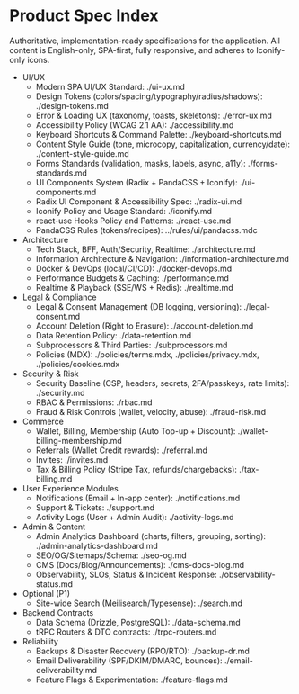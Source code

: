 # Product Spec Index

Authoritative, implementation-ready specifications for the application. All content is English-only, SPA-first, fully responsive, and adheres to Iconify-only icons.

- UI/UX
  - Modern SPA UI/UX Standard: ./ui-ux.md
  - Design Tokens (colors/spacing/typography/radius/shadows): ./design-tokens.md
  - Error & Loading UX (taxonomy, toasts, skeletons): ./error-ux.md
  - Accessibility Policy (WCAG 2.1 AA): ./accessibility.md
  - Keyboard Shortcuts & Command Palette: ./keyboard-shortcuts.md
  - Content Style Guide (tone, microcopy, capitalization, currency/date): ./content-style-guide.md
  - Forms Standards (validation, masks, labels, async, a11y): ./forms-standards.md
  - UI Components System (Radix + PandaCSS + Iconify): ./ui-components.md
  - Radix UI Component & Accessibility Spec: ./radix-ui.md
  - Iconify Policy and Usage Standard: ./iconify.md
  - react-use Hooks Policy and Patterns: ./react-use.md
  - PandaCSS Rules (tokens/recipes): ../rules/ui/pandacss.mdc
- Architecture
  - Tech Stack, BFF, Auth/Security, Realtime: ./architecture.md
  - Information Architecture & Navigation: ./information-architecture.md
  - Docker & DevOps (local/CI/CD): ./docker-devops.md
  - Performance Budgets & Caching: ./performance.md
  - Realtime & Playback (SSE/WS + Redis): ./realtime.md
- Legal & Compliance
  - Legal & Consent Management (DB logging, versioning): ./legal-consent.md
  - Account Deletion (Right to Erasure): ./account-deletion.md
  - Data Retention Policy: ./data-retention.md
  - Subprocessors & Third Parties: ./subprocessors.md
  - Policies (MDX): ./policies/terms.mdx, ./policies/privacy.mdx, ./policies/cookies.mdx
- Security & Risk
  - Security Baseline (CSP, headers, secrets, 2FA/passkeys, rate limits): ./security.md
  - RBAC & Permissions: ./rbac.md
  - Fraud & Risk Controls (wallet, velocity, abuse): ./fraud-risk.md
- Commerce
  - Wallet, Billing, Membership (Auto Top-up + Discount): ./wallet-billing-membership.md
  - Referrals (Wallet Credit rewards): ./referral.md
  - Invites: ./invites.md
  - Tax & Billing Policy (Stripe Tax, refunds/chargebacks): ./tax-billing.md
- User Experience Modules
  - Notifications (Email + In-app center): ./notifications.md
  - Support & Tickets: ./support.md
  - Activity Logs (User + Admin Audit): ./activity-logs.md
- Admin & Content
  - Admin Analytics Dashboard (charts, filters, grouping, sorting): ./admin-analytics-dashboard.md
  - SEO/OG/Sitemaps/Schema: ./seo-og.md
  - CMS (Docs/Blog/Announcements): ./cms-docs-blog.md
  - Observability, SLOs, Status & Incident Response: ./observability-status.md
- Optional (P1)
  - Site-wide Search (Meilisearch/Typesense): ./search.md
- Backend Contracts
  - Data Schema (Drizzle, PostgreSQL): ./data-schema.md
  - tRPC Routers & DTO contracts: ./trpc-routers.md
- Reliability
  - Backups & Disaster Recovery (RPO/RTO): ./backup-dr.md
  - Email Deliverability (SPF/DKIM/DMARC, bounces): ./email-deliverability.md
  - Feature Flags & Experimentation: ./feature-flags.md
